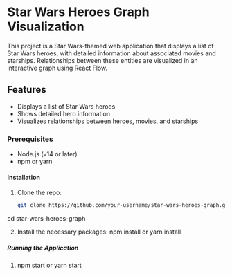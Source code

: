 # Star Wars Heroes Graph Visualization

This project is a Star Wars-themed web application that displays a list of Star Wars heroes, with detailed information about associated movies and starships. Relationships between these entities are visualized in an interactive graph using React Flow.

## Features
- Displays a list of Star Wars heroes
- Shows detailed hero information
- Visualizes relationships between heroes, movies, and starships

### Prerequisites

- Node.js (v14 or later)
- npm or yarn

#### Installation

1. Clone the repo:
   ```bash
   git clone https://github.com/your-username/star-wars-heroes-graph.git
  cd star-wars-heroes-graph
  
2. Install the necessary packages:
  npm install or yarn install
  
##### Running the Application

1. npm start or yarn start

